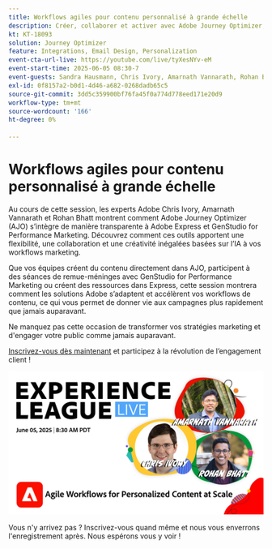```yaml
---
title: Workflows agiles pour contenu personnalisé à grande échelle
description: Créer, collaborer et activer avec Adobe Journey Optimizer, Adobe Express et Adobe GenStudio for Performance Marketing.
kt: KT-18093
solution: Journey Optimizer
feature: Integrations, Email Design, Personalization
event-cta-url-live: https://youtube.com/live/tyXesNYv-eM
event-start-time: 2025-06-05 08:30-7
event-guests: Sandra Hausmann, Chris Ivory, Amarnath Vannarath, Rohan Bhatt
exl-id: 0f8157a2-b0d1-4d46-a682-0268dadb65c5
source-git-commit: 3dd5c359900bf76fa45f0a774d778eed171e20d9
workflow-type: tm+mt
source-wordcount: '166'
ht-degree: 0%

---
```


# Workflows agiles pour contenu personnalisé à grande échelle

Au cours de cette session, les experts Adobe Chris Ivory, Amarnath Vannarath et Rohan Bhatt montrent comment Adobe Journey Optimizer (AJO) s’intègre de manière transparente à Adobe Express et GenStudio for Performance Marketing. Découvrez comment ces outils apportent une flexibilité, une collaboration et une créativité inégalées basées sur l’IA à vos workflows marketing.

Que vos équipes créent du contenu directement dans AJO, participent à des séances de remue-méninges avec GenStudio for Performance Marketing ou créent des ressources dans Express, cette session montrera comment les solutions Adobe s’adaptent et accélèrent vos workflows de contenu, ce qui vous permet de donner vie aux campagnes plus rapidement que jamais auparavant.

Ne manquez pas cette occasion de transformer vos stratégies marketing et d&#39;engager votre public comme jamais auparavant.

[Inscrivez-vous dès maintenant](https://engage.adobe.com/ExpLeagueLive-250605.html) et participez à la révolution de l’engagement client !

![bannière web](/help/experience-league-live/assets/WebBannerExLLive-June05-2025.png)

Vous n&#39;y arrivez pas ? Inscrivez-vous quand même et nous vous enverrons l&#39;enregistrement après. Nous espérons vous y voir !
